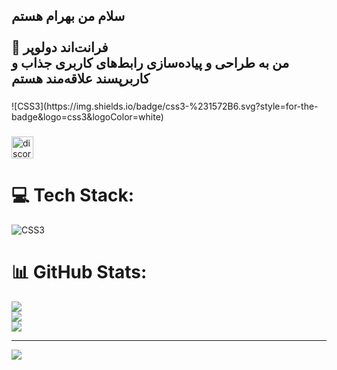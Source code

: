 <h2 align="left">سلام من بهرام هستم<br><br>🌟 فرانت‌اند دولوپر<br>من به طراحی و پیاده‌سازی رابط‌های کاربری جذاب و کاربرپسند علاقه‌مند هستم</h2>

###

<div align="left">
![CSS3](https://img.shields.io/badge/css3-%231572B6.svg?style=for-the-badge&logo=css3&logoColor=white)
</div>

###

<div align="left">
  <a href="_bahram" target="_blank">
    <img src="https://img.shields.io/static/v1?message=Discord&logo=discord&label=&color=7289DA&logoColor=white&labelColor=&style=for-the-badge" height="35" alt="discord logo"  />
  </a>
</div>

###
# 💻 Tech Stack:
![CSS3](https://img.shields.io/badge/css3-%231572B6.svg?style=for-the-badge&logo=css3&logoColor=white)
# 📊 GitHub Stats:
![](https://github-readme-stats.vercel.app/api?username=xd&theme=dark&hide_border=false&include_all_commits=false&count_private=false)<br/>
![](https://github-readme-streak-stats.herokuapp.com/?user=xd&theme=dark&hide_border=false)<br/>
![](https://github-readme-stats.vercel.app/api/top-langs/?username=xd&theme=dark&hide_border=false&include_all_commits=false&count_private=false&layout=compact)

---
[![](https://visitcount.itsvg.in/api?id=xd&icon=0&color=0)](https://visitcount.itsvg.in)

<!-- Proudly created with GPRM ( https://gprm.itsvg.in ) -->


###
